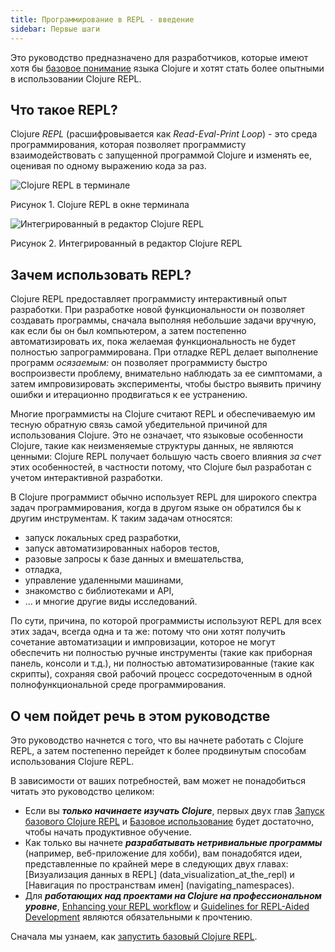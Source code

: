 ```yaml
---
title: Программирование в REPL - введение
sidebar: Первые шаги
---
```


Это руководство предназначено для разработчиков, которые имеют хотя бы [базовое понимание](/docs) языка Clojure и хотят стать более опытными в использовании Clojure REPL.

## Что такое REPL?

Clojure _REPL_ (расшифровывается как _Read-Eval-Print Loop_) - это среда программирования, которая позволяет программисту взаимодействовать с запущенной программой Clojure и изменять ее, оценивая по одному выражению кода за раз.

![Clojure REPL в терминале](/images/content/guides/repl/show-terminal-repl.gif)

Рисунок 1. Clojure REPL в окне терминала

![Интегрированный в редактор Clojure REPL](/images/content/guides/repl/show-editor-repl.gif)

Рисунок 2. Интегрированный в редактор Clojure REPL

## Зачем использовать REPL?

Clojure REPL предоставляет программисту интерактивный опыт разработки. При разработке новой функциональности он позволяет создавать программы, сначала выполняя небольшие задачи вручную, как если бы он был компьютером, а затем постепенно автоматизировать их, пока желаемая функциональность не будет полностью запрограммирована. При отладке REPL делает выполнение программ _осязаемым:_ он позволяет программисту быстро воспроизвести проблему, внимательно наблюдать за ее симптомами, а затем импровизировать эксперименты, чтобы быстро выявить причину ошибки и итерационно продвигаться к ее устранению.

Многие программисты на Clojure считают REPL и обеспечиваемую им тесную обратную связь самой убедительной причиной для использования Clojure. Это не означает, что языковые особенности Clojure, такие как неизменяемые структуры данных, не являются ценными: Clojure REPL получает большую часть своего влияния _за счет_ этих особенностей, в частности потому, что Clojure был разработан с учетом интерактивной разработки.

В Clojure программист обычно использует REPL для широкого спектра задач программирования, когда в другом языке он обратился бы к другим инструментам. К таким задачам относятся:

* запуск локальных сред разработки,
* запуск автоматизированных наборов тестов,
* разовые запросы к базе данных и вмешательства,
* отладка,
* управление удаленными машинами,
* знакомство с библиотеками и API,
* ... и многие другие виды исследований.

По сути, причина, по которой программисты используют REPL для всех этих задач, всегда одна и та же: потому что они хотят получить сочетание автоматизации и импровизации, которое не могут обеспечить ни полностью ручные инструменты (такие как приборная панель, консоли и т.д.), ни полностью автоматизированные (такие как скрипты), сохраняя свой рабочий процесс сосредоточенным в одной полнофункциональной среде программирования.

## О чем пойдет речь в этом руководстве

Это руководство начнется с того, что вы начнете работать с Clojure REPL, а затем постепенно перейдет к более продвинутым способам использования Clojure REPL.

В зависимости от ваших потребностей, вам может не понадобиться читать это руководство целиком:

* Если вы **_только начинаете изучать Clojure_**, первых двух глав [Запуск базового Clojure REPL](launching_a_basic_repl) и [Базовое использование](basic_usage) будет достаточно, чтобы начать продуктивное обучение.
* Как только вы начнете **_разрабатывать нетривиальные программы_** (например, веб-приложение для хобби), вам понадобятся идеи, представленные по крайней мере в следующих двух главах: [Визуализация данных в REPL] (data_visualization_at_the_repl) и [Навигация по пространствам имен] (navigating_namespaces).
* Для **_работающих над проектами на Clojure на профессиональном уровне_**, [Enhancing your REPL workflow](enhancing_your_repl_workflow) и [Guidelines for REPL-Aided Development](guidelines_for_repl_aided_development) являются обязательными к прочтению.

Сначала мы узнаем, как [запустить базовый Clojure REPL](launching_a_basic_repl).
